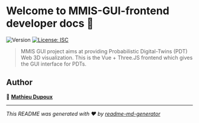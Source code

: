 # Welcome to MMIS-GUI-frontend developer docs 👋

![Version](https://img.shields.io/badge/version-0.1.0-blue.svg?cacheSeconds=2592000)
[![License: ISC](https://img.shields.io/badge/License-ISC-yellow.svg)](#)

> MMIS GUI project aims at providing Probabilistic Digital-Twins (PDT) Web 3D visualization. This is the Vue + Three.JS frontend which gives the GUI interface for PDTs.

## Author

👤 **[Mathieu Dupoux](mailto:mdupoux@bordeaux-inp.fr)**

---

_This README was generated with ❤️ by [readme-md-generator](https://github.com/kefranabg/readme-md-generator)_
